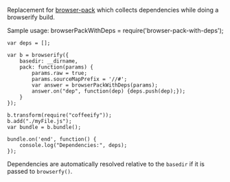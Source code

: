 Replacement for [browser-pack](https://github.com/substack/browser-pack) which collects dependencies while doing a browserify build.

Sample usage:
    browserPackWithDeps = require('browser-pack-with-deps');

    var deps = [];

    var b = browserify({
        basedir: __dirname,
        pack: function(params) {
            params.raw = true;
            params.sourceMapPrefix = '//#';
            var answer = browserPackWithDeps(params);
            answer.on("dep", function(dep) {deps.push(dep);});
        }
    });

    b.transform(require("coffeeify"));
    b.add("./myFile.js");
    var bundle = b.bundle();

    bundle.on('end', function() {
        console.log("Dependencies:", deps);
    });

Dependencies are automatically resolved relative to the `basedir` if it is passed to `browserfy()`.